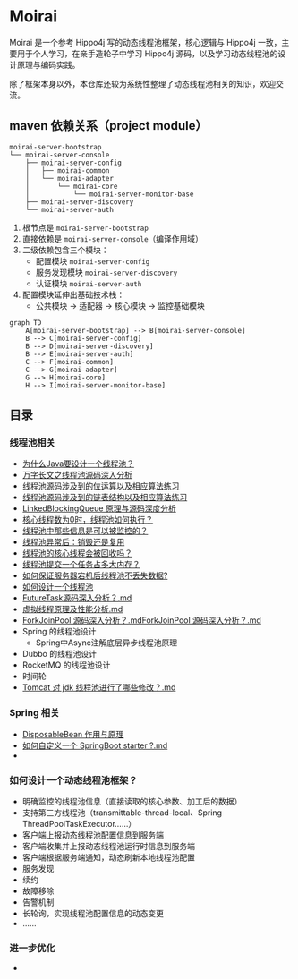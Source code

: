 # Moirai
Moirai 是一个参考 Hippo4j 写的动态线程池框架，核心逻辑与 Hippo4j 一致，主要用于个人学习，在亲手造轮子中学习 Hippo4j 源码，以及学习动态线程池的设计原理与编码实践。

除了框架本身以外，本仓库还较为系统性整理了动态线程池相关的知识，欢迎交流。

## maven 依赖关系（project module）
```
moirai-server-bootstrap 
└── moirai-server-console 
    ├── moirai-server-config
    │   ├── moirai-common 
    │   └── moirai-adapter 
    │       └── moirai-core 
    │           └── moirai-server-monitor-base 
    ├── moirai-server-discovery 
    └── moirai-server-auth 
```


1. 根节点是 `moirai-server-bootstrap`
2. 直接依赖是 `moirai-server-console`（编译作用域）
3. 二级依赖包含三个模块： 
   - 配置模块 `moirai-server-config`
   - 服务发现模块 `moirai-server-discovery`
   - 认证模块 `moirai-server-auth`
4. 配置模块延伸出基础技术栈：
   - 公共模块 → 适配器 → 核心模块 → 监控基础模块


```mermaid
graph TD
    A[moirai-server-bootstrap] --> B[moirai-server-console]
    B --> C[moirai-server-config]
    B --> D[moirai-server-discovery]
    B --> E[moirai-server-auth]
    C --> F[moirai-common]
    C --> G[moirai-adapter]
    G --> H[moirai-core]
    H --> I[moirai-server-monitor-base]
```


## 目录
### 线程池相关
+ [为什么Java要设计一个线程池？](https://github.com/PansonPanson/moirai/blob/main/doc/001_Java%E4%B8%BA%E4%BB%80%E4%B9%88%E8%A6%81%E8%AE%BE%E8%AE%A1%E7%BA%BF%E7%A8%8B%E6%B1%A0%EF%BC%9F.md)
+ [万字长文之线程池源码深入分析](https://github.com/PansonPanson/moirai/blob/main/doc/002_%E7%BA%BF%E7%A8%8B%E6%B1%A0%E6%BA%90%E7%A0%81%E6%B7%B1%E5%85%A5%E5%88%86%E6%9E%90.md)
+ [线程池源码涉及到的位运算以及相应算法练习](https://github.com/PansonPanson/moirai/blob/main/doc/%E7%BA%BF%E7%A8%8B%E6%B1%A0%E6%BA%90%E7%A0%81%E6%B6%89%E5%8F%8A%E5%88%B0%E7%9A%84%E4%BD%8D%E8%BF%90%E7%AE%97%E4%BB%A5%E5%8F%8A%E7%9B%B8%E5%BA%94%E7%AE%97%E6%B3%95%E7%BB%83%E4%B9%A0.md) 
+ [线程池源码涉及到的链表结构以及相应算法练习](https://github.com/PansonPanson/moirai/blob/main/doc/%E7%BA%BF%E7%A8%8B%E6%B1%A0%E6%BA%90%E7%A0%81%E6%B6%89%E5%8F%8A%E5%88%B0%E7%9A%84%E9%93%BE%E8%A1%A8%E7%BB%93%E6%9E%84%E4%BB%A5%E5%8F%8A%E7%9B%B8%E5%BA%94%E7%AE%97%E6%B3%95%E7%BB%83%E4%B9%A0.md)
+ [LinkedBlockingQueue 原理与源码深度分析](https://github.com/PansonPanson/moirai/blob/main/doc/LinkedBlockingQueue%20%E5%8E%9F%E7%90%86%E4%B8%8E%E6%BA%90%E7%A0%81%E6%B7%B1%E5%BA%A6%E5%88%86%E6%9E%90.md)
+ [核心线程数为0时，线程池如何执行？](https://github.com/PansonPanson/moirai/blob/main/doc/%E6%A0%B8%E5%BF%83%E7%BA%BF%E7%A8%8B%E6%95%B0%E4%B8%BA%200%20%E6%97%B6%EF%BC%8C%E7%BA%BF%E7%A8%8B%E6%B1%A0%E5%A6%82%E6%9E%9C%E6%89%A7%E8%A1%8C%E4%BB%BB%E5%8A%A1%EF%BC%9F.md) 
+ [线程池中那些信息是可以被监控的？](https://github.com/PansonPanson/moirai/blob/main/doc/%E7%BA%BF%E7%A8%8B%E6%B1%A0%E4%B8%AD%E5%93%AA%E4%BA%9B%E4%BF%A1%E6%81%AF%E6%98%AF%E5%8F%AF%E4%BB%A5%E8%A2%AB%E7%9B%91%E6%8E%A7%E7%9A%84%EF%BC%9F.md)
+ [线程池异常后：销毁还是复用](https://github.com/PansonPanson/moirai/blob/main/doc/%E7%BA%BF%E7%A8%8B%E6%B1%A0%E5%BC%82%E5%B8%B8%E5%90%8E%E6%98%AF%E8%A2%AB%E9%94%80%E6%AF%81%E8%BF%98%E6%98%AF%E5%A4%8D%E7%94%A8%EF%BC%9F.md) 
+ [线程池的核心线程会被回收吗？](https://github.com/PansonPanson/moirai/blob/main/doc/%E7%BA%BF%E7%A8%8B%E6%B1%A0%E7%9A%84%E6%A0%B8%E5%BF%83%E7%BA%BF%E7%A8%8B%E4%BC%9A%E8%A2%AB%E5%9B%9E%E6%94%B6%E5%90%97%EF%BC%9F.md)
+ [线程池提交一个任务占多大内存？](https://github.com/PansonPanson/moirai/blob/main/doc/%E7%BA%BF%E7%A8%8B%E6%B1%A0%E6%8F%90%E4%BA%A4%E4%B8%80%E4%B8%AA%E4%BB%BB%E5%8A%A1%E5%8D%A0%E5%A4%9A%E5%A4%A7%E5%86%85%E5%AD%98%EF%BC%9F.md) 
+ [如何保证服务器宕机后线程池不丢失数据?](https://github.com/PansonPanson/moirai/blob/main/doc/%E5%A6%82%E4%BD%95%E4%BF%9D%E8%AF%81%E6%9C%8D%E5%8A%A1%E5%99%A8%E5%AE%95%E6%9C%BA%E5%90%8E%E7%BA%BF%E7%A8%8B%E6%B1%A0%E4%B8%8D%E4%B8%A2%E5%A4%B1%E6%95%B0%E6%8D%AE%EF%BC%9F.md)
+ [如何设计一个线程池](https://github.com/PansonPanson/moirai/blob/main/doc/%E5%A6%82%E4%BD%95%E4%BF%9D%E8%AF%81%E6%9C%8D%E5%8A%A1%E5%99%A8%E5%AE%95%E6%9C%BA%E5%90%8E%E7%BA%BF%E7%A8%8B%E6%B1%A0%E4%B8%8D%E4%B8%A2%E5%A4%B1%E6%95%B0%E6%8D%AE%EF%BC%9F.md)
+ [FutureTask源码深入分析？.md](doc/FutureTask%E6%BA%90%E7%A0%81%E6%B7%B1%E5%85%A5%E5%88%86%E6%9E%90%EF%BC%9F.md)
+ [虚拟线程原理及性能分析.md](doc/%E8%99%9A%E6%8B%9F%E7%BA%BF%E7%A8%8B%E5%8E%9F%E7%90%86%E5%8F%8A%E6%80%A7%E8%83%BD%E5%88%86%E6%9E%90.md) 
+ [ForkJoinPool 源码深入分析？.md](doc/ForkJoinPool%20%E6%BA%90%E7%A0%81%E6%B7%B1%E5%85%A5%E5%88%86%E6%9E%90%EF%BC%9F.md)[ForkJoinPool 源码深入分析？.md]()
+ Spring 的线程池设计 
  + Spring中Async注解底层异步线程池原理 
+ Dubbo 的线程池设计 
+ RocketMQ 的线程池设计 
+ 时间轮
+ [Tomcat 对 jdk 线程池进行了哪些修改？.md](doc/Tomcat%20%E5%AF%B9%20jdk%20%E7%BA%BF%E7%A8%8B%E6%B1%A0%E8%BF%9B%E8%A1%8C%E4%BA%86%E5%93%AA%E4%BA%9B%E4%BF%AE%E6%94%B9%EF%BC%9F.md)

### Spring 相关
+ [DisposableBean 作用与原理](https://github.com/PansonPanson/moirai/blob/main/doc/DisposableBean%E4%BD%9C%E7%94%A8%E4%B8%8E%E5%8E%9F%E7%90%86.md)
+ [如何自定义一个 SpringBoot starter ?.md](doc/%E5%A6%82%E4%BD%95%E8%87%AA%E5%AE%9A%E4%B9%89%E4%B8%80%E4%B8%AA%20SpringBoot%20starter%3F.md)
+ 

### 如何设计一个动态线程池框架？
+ 明确监控的线程池信息（直接读取的核心参数、加工后的数据）
+ 支持第三方线程池（transmittable-thread-local、Spring ThreadPoolTaskExecutor……）
+ 客户端上报动态线程池配置信息到服务端
+ 客户端收集并上报动态线程池运行时信息到服务端
+ 客户端根据服务端通知，动态刷新本地线程池配置
+ 服务发现
+ 续约
+ 故障移除
+ 告警机制
+ 长轮询，实现线程池配置信息的动态变更
+ ……

### 进一步优化
+ 

